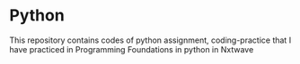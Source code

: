 # Python
This repository contains codes of python assignment, coding-practice that I have practiced in Programming Foundations in python in Nxtwave
